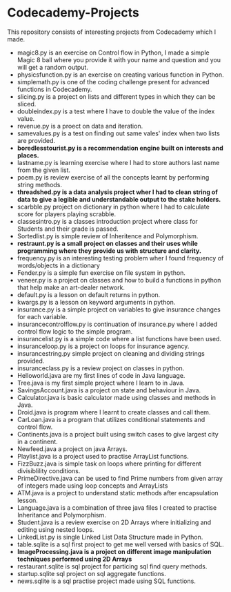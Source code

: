 # Codecademy-Projects
This repository consists of interesting projects from Codecademy which I made.
* magic8.py is an exercise on Control flow in Python, I made a simple Magic 8 ball where you provide it with your name and question and you will get a random output.
* physicsfunction.py is an exercise on creating various function in Python.
* simplemath.py is one of the coding challenge present for advanced functions in Codecademy.
* slicing.py is a project on lists and different types in which they can be sliced.
* doubleindex.py is a test where I have to double the value of the index value.
* revenue.py is a proect on data and iteration.
* samevalues.py is a test on finding out same vales' index when two lists are provided.
* **boredlesstourist.py is a recommendation engine built on interests and places.**
* lastname.py is learning exercise where I had to store authors last name from the given list.
* poem.py is review exercise of all the concepts learnt by performing string methods.
* **threadshed.py is a data analysis project wher I had to clean string of data to give a legible and understandable output to the stake holders.**
* scarbble.py project on dictionary in python where I had to calculate score for players playing scrabble.
* classesintro.py is a classes introduction project where class for Students and their grade is passed.
* Sortedlist.py is simple review of Inheritence and Polymorphism.
* **restraunt.py is a small project on classes and their uses while programming where they provide us with structure and clarity.**
* frequency.py is an interesting testing problem wher I found frequency of words/objects in a dictionary
* Fender.py is a simple fun exercise on file system in python.
* veneer.py is a project on classes and how to build a functions in python that help make an art-dealer network.
* default.py is a lesson on default returns in python.
* kwargs.py is a lesson on keyword arguments in python.
* insurance.py is a simple project on variables to give insurance changes for each variable.
* insurancecontrolflow.py is continuation of insurance.py where I added control flow logic to the simple program.
* insurancelist.py is a simple code where a list functions have been used.
* insuranceloop.py is a project on loops for insurance agency.
* insurancestring.py simple project on cleaning and dividing strings provided.
* insuranceclass.py is a review project on classes in python. 
* Helloworld.java are my first lines of code in Java language.
* Tree.java is my first simple project where I learn to in Java.
* SavingsAccount.java is a project on state and behaviour in Java.
* Calculator.java is basic calculator made using classes and methods in Java.
* Droid.java is program where I learnt to create classes and call them.
* CarLoan.java is a program that utilizes conditional statements and control flow.
* Continents.java is a project built using switch cases to give largest city in a continent.
* Newfeed.java a project on java Arrays.
* Playlist.java is a project used to practise ArrayList functions.
* FizzBuzz.java is simple task on loops where printing for different divisiblility conditions.
* PrimeDirective.java can be used to find Prime numbers from given array of integers made using loop concepts and ArrayLists
* ATM.java is a project to understand static methods after encapsulation lesson.
* Language.java is a combination of three java files I created to practise Inheritance and Polymorphism.
* Student.java is a review exercise on 2D Arrays where initializing and editing using nested loops.
* LinkedList.py is single Linked List Data Structure made in Python.
* table.sqlite is a sql first project to get me well versed with basics of SQL.
* **ImageProcessing.java is a project on different image manipulation techniques performed using 2D Arrays**
* restaurant.sqlite is sql project for particing sql find query methods.
* startup.sqlite sql project on sql aggregate functions.
* news.sqlite is a sql practise project made using SQL functions.
